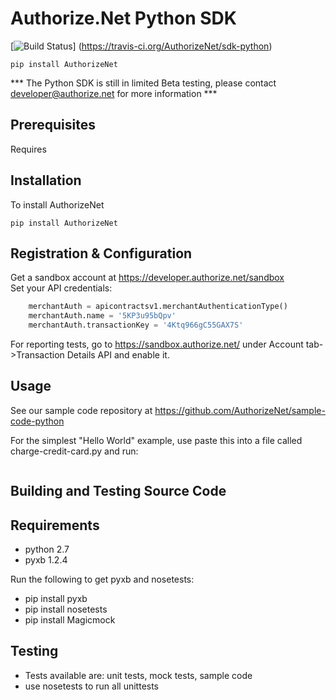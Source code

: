 # Authorize.Net Python SDK 

[![Build Status](https://travis-ci.org/AuthorizeNet/sdk-python.png?branch=master)]
(https://travis-ci.org/AuthorizeNet/sdk-python)

`pip install AuthorizeNet`

*** The Python SDK is still in limited Beta testing, please contact developer@authorize.net for more information ***

## Prerequisites

Requires 


## Installation
To install AuthorizeNet

`pip install AuthorizeNet`


## Registration & Configuration

Get a sandbox account at https://developer.authorize.net/sandbox  
Set your API credentials:  

````python
	merchantAuth = apicontractsv1.merchantAuthenticationType()
	merchantAuth.name = '5KP3u95bQpv'
	merchantAuth.transactionKey = '4Ktq966gC55GAX7S'
````

For reporting tests, go to https://sandbox.authorize.net/ under Account tab->Transaction Details API and enable it.


## Usage
See our sample code repository at https://github.com/AuthorizeNet/sample-code-python

For the simplest "Hello World" example, use paste this into a file called charge-credit-card.py and run:

````python

````

## Building and Testing Source Code

Requirements
--------------------------------------
- python 2.7
- pyxb 1.2.4


Run the following to get pyxb and nosetests:
- pip install pyxb
- pip install nosetests
- pip install Magicmock

Testing
--------------------------------------
- Tests available are: unit tests, mock tests, sample code
- use nosetests to run all unittests 


